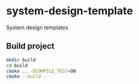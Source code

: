 # system-design-template

System design templates

## Build project

```bash
mkdir build
cd build
cmake .. -DCOMPILE_TEST=ON
cmake --build .
```
